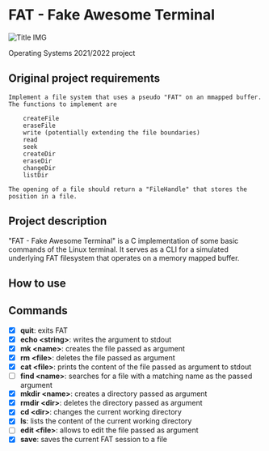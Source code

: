 # FAT - Fake Awesome Terminal

<img src="./img/title.gif" alt="Title IMG"/>

Operating Systems 2021/2022 project

## Original project requirements

```
Implement a file system that uses a pseudo "FAT" on an mmapped buffer.
The functions to implement are

    createFile
    eraseFile
    write (potentially extending the file boundaries)
    read
    seek
    createDir
    eraseDir
    changeDir
    listDir
 
The opening of a file should return a "FileHandle" that stores the position in a file.
```

## Project description

"FAT - Fake Awesome Terminal" is a C implementation of some basic commands of the Linux terminal.
It serves as a CLI for a simulated underlying FAT filesystem that operates on a memory mapped buffer.

## How to use

## Commands

- [x] **quit**: exits FAT
- [x] **echo \<string\>**: writes the argument to stdout
- [x] **mk \<name\>**: creates the file passed as argument
- [x] **rm \<file\>**: deletes the file passed as argument
- [x] **cat \<file\>**: prints the content of the file passed as argument to stdout
- [ ] **find \<name\>**: searches for a file with a matching name as the passed argument
- [x] **mkdir \<name\>**: creates a directory passed as argument
- [x] **rmdir \<dir\>**: deletes the directory passed as argument
- [x] **cd \<dir\>**: changes the current working directory
- [x] **ls**: lists the content of the current working directory
- [ ] **edit \<file\>**: allows to edit the file passed as argument
- [x] **save**: saves the current FAT session to a file
